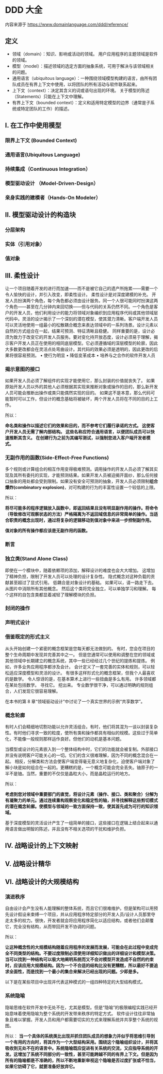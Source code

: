 # DDD 大全

内容来源于 <https://www.domainlanguage.com/ddd/reference/>

## 定义

- 领域（domain）：知识、影响或活动的领域。 用户应用程序的主题领域是软件的领域。
- 模型（model）：描述领域的选定方面的抽象系统，可用于解决与该领域相关的问题。
- 通用语言（ubiquitous language）：一种围绕领域模型构建的语言，由所有团队成员在有界上下文中使用，以将团队的所有活动与软件联系起来。
- 上下文（context）：决定其含义的词或语句出现的环境。 关于模型的陈述（Statements）只能在上下文中理解。
- 有界上下文（bounded context）：定义和适用特定模型的边界（通常是子系统或特定团队的工作）的描述。

## I. 在工作中使用模型

### 限界上下文 (Bounded Context)

### 通用语言(Ubiquitous Language)

### 持续集成（Continuous Integration）

### 模型驱动设计 （Model-Driven-Design）

### 亲身实践的建模者（Hands-On Modeler）

## II. 模型驱动设计的构造块

### 分层架构

### 实体（引用对象）

### 值对象

## III. 柔性设计

让一个项目随着开发的进行而加速——而不是被它自己的遗产所拖累——需要一个令人愉快的设计，并引入改变，即柔性设计。
柔性设计是对深度建模的补充。
开发人员扮演两个角色，每个角色都必须由设计服务。同一个人很可能同时扮演这两个角色——甚至在几分钟内来回切换——但与代码的关系仍然不同。一个角色是客户的开发人员，他们利用设计的能力将领域对象编织到应用程序代码或其他领域层代码中。灵活的设计揭示了一个深刻的潜在模型，使其潜力清晰。客户端开发人员可以灵活地使用一组最小的松散耦合概念来表达领域中的一系列场景。设计元素以自然的方式组合在一起，结果可预测、特征清晰且稳健。
同样重要的是，设计必须为致力于改变它的开发人员服务。要对变化持开放态度，设计必须易于理解，揭示客户开发人员正在使用的相同底层模型。它必须遵循域的深层模型的轮廓，因此大多数更改都会在灵活点处弯曲设计。其代码的效果必须是透明的，因此更改的后果将很容易预测。
• 使行为明显
• 降低变革成本
• 培养与之合作的软件开发人员

### 揭示意图的接口

如果开发人员必须了解组件的实现才能使用它，那么封装的价值就丧失了。 如果原始开发人员以外的其他人必须根据其实现来推断对象或操作的目的，那么新开发人员可能会推断出操作或类只能偶然实现的目的。 如果这不是本意，那么代码可能暂时可以工作，但设计的概念基础将被破坏，两个开发人员将在不同的目的上工作。

所以：

**命名类和操作以描述它们的效果和目的，而不参考它们履行承诺的方式。 这使客户开发人员无需了解内部结构。 这些名称应符合通用语言，以便团队成员可以快速推断其含义。 在创建行为之前为其编写测试，以强制您进入客户端开发者模式。**

### 无副作用的函数(Side-Effect-Free Functions)

多个规则或计算组合的相互作用变得极难预测。调用操作的开发人员必须了解其实现及其所有委托的实现，才能预测结果。如果开发人员被迫揭开面纱，那么任何接口抽象的用处都会受到限制。如果没有安全可预测的抽象，开发人员必须限制**组合爆炸(combinatory explosion)**，对可构建的行为的丰富性设置一个较低的上限。

所以：

**将尽可能多的程序逻辑放入函数中，即返回结果且没有明显副作用的操作。将命令（导致修改可观察状态的方法）严格隔离为不返回域信息的非常简单的操作。当适合职责的概念出现时，通过将复杂的逻辑移动到值对象中来进一步控制副作用。**

**值对象的所有操作都应该是无副作用的函数。**

### 断言

### 独立类(Stand Alone Class)

即使在一个模块中，随着依赖项的添加，解释设计的难度也会大大增加。 这增加了精神负担，限制了开发人员可以处理的设计复杂性。 隐式概念对这种负载的贡献甚至超过了显式引用。
低耦合是对象设计的基础。 如果可以，请一路走下去。 从图片中消除所有其他概念。 然后这个类将完全独立，可以单独学习和理解。 每个这样的自包含类都显着减轻了理解模块的负担。

### 封闭的操作

### 声明式设计

### 借鉴既定的形式主义

从头开始创建一个紧密的概念框架是您每天都无法做到的。 有时，您会在项目的整个生命周期中发现并完善其中之一。 但是您通常可以使用和调整在您的领域或其他领域中长期建立的概念系统，其中一些已经经过几个世纪的提炼和提炼。 例如，许多业务应用程序都涉及会计。 会计定义了一套完善的实体和规则，可以轻松适应深度模型和灵活的设计。
有很多这样形式化的概念框架，但我个人最喜欢的是数学。 令人惊讶的是，在基本算术上进行一些扭曲是多么有用。 许多领域都在某处包括数学。 寻找它。 挖出来。 专业数学很干净，可以通过明确的规则组合，人们发现它很容易理解。

在本书的第 8 章“领域驱动设计”中讨论了一个真实世界的示例“共享数学”。

### 概念轮廓

有时人们会精细地切割功能以允许灵活组合。有时，他们将其混为一谈以封装复杂性。有时他们寻求一致的粒度，使所有类和操作都具有相似的规模。这些过于简单化，不能像一般规则那样运作良好。但他们的动机是基本问题。

当模型或设计的元素嵌入到一个整体结构中时，它们的功能就会被复制。外部接口并没有说明客户可能关心的一切。它们的含义很难理解，因为不同的概念混合在一起。
相反，分解类和方法会使客户端变得毫无意义地复杂化，迫使客户端对象了解小块是如何组合在一起的。更糟糕的是，一个概念可能会完全丢失。铀原子的一半不是铀。当然，重要的不仅仅是晶粒大小，而是晶粒运行的地方。

所以：

**考虑到您对领域中重要部门的直觉，将设计元素（操作、接口、类和聚合）分解为有凝聚力的单元。通过连续重构观察变化和稳定性的轴，并寻找解释这些剪切模式的潜在概念轮廓。使模型与领域的一致方面保持一致，使其首先成为可行的知识领域。**

基于深度模型的灵活设计产生了一组简单的接口，这些接口在逻辑上结合起来以通用语言做出明智的陈述，并且没有不相关选项的干扰和维护负担。

## IV. 战略设计的上下文映射

## V. 战略设计精华

## VI. 战略设计的大规模结构

### 演进秩序

自由设计会产生没有人能理解的整体系统，而且它们很难维护。但是架构可以用预先设计假设来束缚一个项目，并从应用程序特定部分的开发人员/设计人员那里夺走太多的权力。很快，开发者就会将应用程序简化以适应结构，或者他们会颠覆它，完全没有结构，从而带回开发不协调的问题。

所以：

**让这种概念性的大规模结构随着应用程序的发展而发展，可能会在此过程中变成完全不同类型的结构。不要过度限制必须使用详细知识做出的详细设计和模型决策。**
**当可以找到一种结构可以极大地阐明系统而又不会对模型开发造成不自然的约束时，应该应用大规模结构。因为一个不合适的结构比没有更糟糕，所以最好不要追求全面性，而是找到一个最小的集合来解决已经出现的问题。少即是多。**

以下是在某些项目中出现并代表这种模式的一组四种特定的大型结构模式。

### 系统隐喻

隐喻思维在软件开发中无处不在，尤其是模型。但是“隐喻”的极限编程实践已经开始意味着使用隐喻为整个系统的开发带来秩序的特定方式。
软件设计往往非常抽象且难以掌握。开发人员和用户都需要切实的方式来理解系统并共享整个系统的视图。

所以：
**当一个具体的系统类比出现并抓住团队成员的想象力并似乎将思维引导到一个有用的方向时，将其作为一个大型结构采用。围绕这个隐喻组织设计，并将其吸收到无处不在的语言中。系统隐喻既应促进有关系统的交流，又应指导系统的开发。这增加了系统不同部分的一致性，甚至可能跨越不同的有界上下文。但是因为所有的隐喻都是不准确的，所以不断地重新审视这个隐喻是否过度扩张或不恰当，如果它妨碍了它，就要准备好放弃它。**
